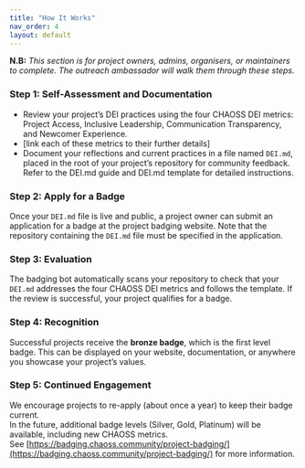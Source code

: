 ```yaml
---
title: "How It Works"
nav_order: 4
layout: default
---
```


**N.B:** _This section is for project owners, admins, organisers, or maintainers to complete. The outreach ambassador will walk them through these steps._

### Step 1: Self-Assessment and Documentation
- Review your project’s DEI practices using the four CHAOSS DEI metrics: Project Access, Inclusive Leadership, Communication Transparency, and Newcomer Experience.  
- [link each of these metrics to their further details]  
- Document your reflections and current practices in a file named `DEI.md`, placed in the root of your project’s repository for community feedback. Refer to the DEI.md guide and DEI.md template for detailed instructions.

### Step 2: Apply for a Badge
Once your `DEI.md` file is live and public, a project owner can submit an application for a badge at the project badging website. Note that the repository containing the `DEI.md` file must be specified in the application.

### Step 3: Evaluation
The badging bot automatically scans your repository to check that your `DEI.md` addresses the four CHAOSS DEI metrics and follows the template. If the review is successful, your project qualifies for a badge.

### Step 4: Recognition
Successful projects receive the **bronze badge**, which is the first level badge. This can be displayed on your website, documentation, or anywhere you showcase your project’s values.

### Step 5: Continued Engagement
We encourage projects to re-apply (about once a year) to keep their badge current.  
In the future, additional badge levels (Silver, Gold, Platinum) will be available, including new CHAOSS metrics.  
See [https://badging.chaoss.community/project-badging/](https://badging.chaoss.community/project-badging/) for more information.
